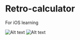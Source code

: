 # Retro-calculator

For iOS learning

![Alt text](https://farm2.staticflickr.com/1646/24252802190_0fbcf0b32e_b.jpg "sample")
![Alt text](https://farm2.staticflickr.com/1661/24466056831_272d30cfa4_b.jpg "sample")
